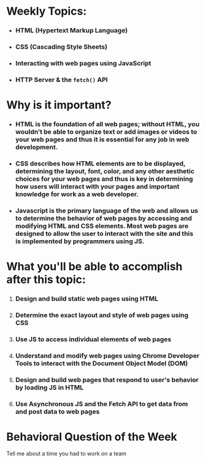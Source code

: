 # Weekly Topics:
- ### HTML (Hypertext Markup Language)   
- ### CSS (Cascading Style Sheets)
- ### Interacting with web pages using JavaScript
- ### HTTP Server & the `fetch()` API

# Why is it important?
- ### HTML is the foundation of all web pages; without HTML, you wouldn’t be able to organize text or add images or videos to your web pages and thus it is essential for any job in web development. 
- ### CSS describes how HTML elements are to be displayed, determining the layout, font, color, and any other aesthetic choices for your web pages and thus is key in determining how users will interact with your pages and important knowledge for work as a web developer. 
- ### Javascript is the primary language of the web and allows us to determine the behavior of web pages by accessing and modifying HTML and CSS elements. Most web pages are designed to allow the user to interact with the site and this is implemented by programmers using JS. 

# What you'll be able to accomplish after this topic:
1. ### Design and build static web pages using HTML
2. ### Determine the exact layout and style of web pages using CSS 
3. ### Use JS to access individual elements of web pages
4. ### Understand and modify web pages using Chrome Developer Tools to interact with the Document Object Model (DOM)
5. ### Design and build web pages that respond to user's behavior by loading JS in HTML
6. ### Use Asynchronous JS and the Fetch API to get data from and post data to web pages

# Behavioral Question of the Week
Tell me about a time you had to work on a team
